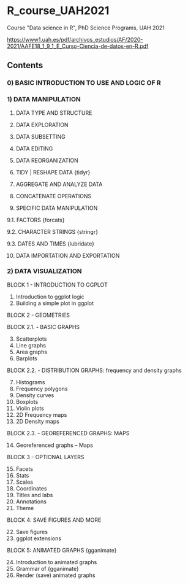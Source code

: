 # R_course_UAH2021
Course "Data science in R", PhD Science Programs, UAH 2021

https://www1.uah.es/pdf/archivos_estudios/AF/2020-2021/AAFE18_1_9_1_E_Curso-Ciencia-de-datos-en-R.pdf 

## Contents

### 0) BASIC INTRODUCTION TO USE AND LOGIC OF R

### 1) DATA MANIPULATION

1.	DATA TYPE AND STRUCTURE

2.	DATA EXPLORATION

3.	DATA SUBSETTING

4.	DATA EDITING

5.	DATA REORGANIZATION

6.	TIDY | RESHAPE DATA {tidyr}

7.	AGGREGATE AND ANALYZE DATA

8.	CONCATENATE OPERATIONS

9.	SPECIFIC DATA MANIPULATION

  9.1.	FACTORS {forcats}
  
  9.2.	CHARACTER STRINGS {stringr} 
  
  9.3.	DATES AND TIMES  {lubridate}
                
10.	DATA IMPORTATION AND EXPORTATION   

### 2) DATA VISUALIZATION   

BLOCK 1 - INTRODUCTION TO GGPLOT
1. Introduction to ggplot logic
2. Building a simple plot in ggplot

BLOCK 2 - GEOMETRIES

BLOCK 2.1.  - BASIC GRAPHS

3. Scatterplots
4. Line graphs
5. Area graphs
6. Barplots        

BLOCK 2.2.  - DISTRIBUTION GRAPHS: frequency and density graphs

7. Histograms 
8. Frequency polygons
9. Density curves
10. Boxplots
11. Violin plots
12. 2D Frequency maps
13. 2D Density maps

BLOCK 2.3.  - GEOREFERENCED GRAPHS: MAPS

14. Georeferenced graphs – Maps

BLOCK 3 - OPTIONAL LAYERS

15. Facets
16. Stats
17. Scales
18. Coordinates  
19. Titles and labs
20. Annotations
21. Theme

BLOCK 4: SAVE FIGURES AND MORE

22. Save figures
23. ggplot extensions

BLOCK 5: ANIMATED GRAPHS {gganimate}

24. Introduction to animated graphs
25. Grammar of {gganimate}
26. Render (save) animated graphs
